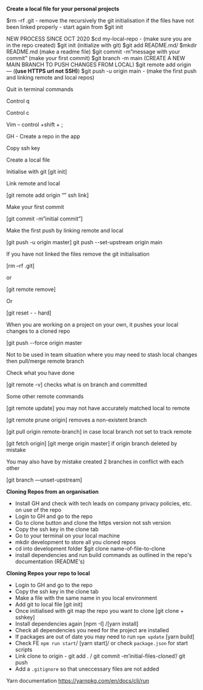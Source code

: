 **Create a local file for your personal projects**

$rm –rf .git - remove the recursively the git initialisation if the files have not been linked properly - start again from $git init

NEW PROCESS SINCE OCT 2020
$cd my-local-repo - (make sure you are in the repo created)
$git init (initialize with git)
$git add README.md/ $mkdir README.md (make a readme file)
$git commit -m”message with your commit” (make your first commit)
$git branch -m main (CREATE A NEW MAIN BRANCH TO PUSH CHANGES FROM LOCAL)
$git remote add origin — (**(use HTTPS url not SSH)**)
$git push -u origin main - (make the first push and linking remote and local repos)

Quit in terminal commands

Control q

Control c

Vim – control +shift + ;

GH - Create a repo in the app

Copy ssh key

Create a local file

Initialise with git [git init]

Link remote and local

[git remote add origin “” ssh link]

Make your first commit

[git commit -m”initial commit”]

Make the first push by linking remote and local

[git push -u origin master]
git push --set-upstream origin main

If you have not linked the files remove the git initialisation

[rm –rf .git]

or

[git remote remove]

Or

[git reset - - hard]

When you are working on a project on your own, it pushes your local changes to a cloned repo

[git push --force origin master

Not to be used in team situation where you may need to stash local changes then pull/merge remote branch

Check what you have done

[git remote -v] checks what is on branch and committed

Some other remote commands

[git remote update] you may not have accurately matched local to remote

[git remote prune origin] removes a non-existent branch

[git pull origin remote-branch] in case local branch not set to track remote

[git fetch origin] [git merge origin master] if origin branch deleted by mistake

You may also have by mistake created 2 branches in conflict with each other

[git branch —unset-upstream]


**Cloning Repos from an organisation**

- Install GH and check with tech leads on company privacy policies, etc. on use of the repo
- Login to GH and go to the repo
- Go to clone button and clone the https version not ssh version
- Copy the ssh key in the clone tab
- Go to your terminal on your local machine
- mkdir development to store all you cloned repos
- cd into development folder $git clone name-of-file-to-clone
- install dependencies and run build commands as outlined in the repo's documentation (README's)

**Cloning Repos your repo to local**

- Login to GH and go to the repo
- Copy the ssh key in the clone tab
- Make a file with the same name in you local environment
- Add git to local file [git init]
- Once initialised with git map the repo you want to clone [git clone + sshkey]
- Install dependencies again [npm -I] /[yarn install]
- Check all dependencies you need for the project are installed
- If packages are out of date you may need to run `npm update` [yarn build]
- Check FE `npm run start`/ [yarn start]/ or check `package.json` for start scripts
- Link clone to origin - git add . / git commit -m’initial-files-cloned’/ git push
- Add a `.gitignore` so that uneccessary files are not added

Yarn documentation
https://yarnpkg.com/en/docs/cli/run